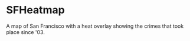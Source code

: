 # SFHeatmap
A map of San Francisco with a heat overlay showing the crimes that took place since '03.
